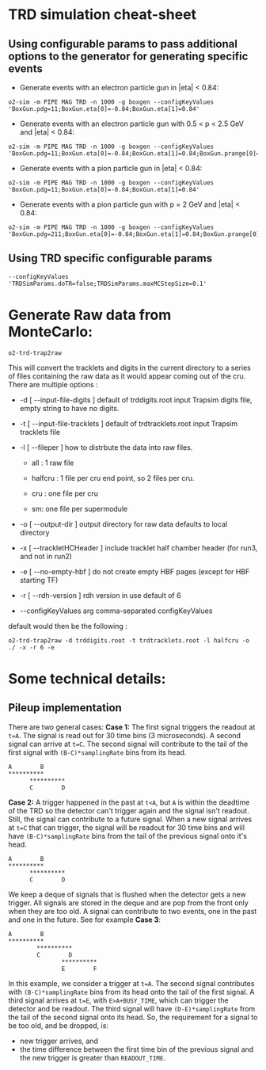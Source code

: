 <!-- doxy
\page refDetectorsTRDsimulation simulation
/doxy -->

# TRD simulation cheat-sheet
## Using configurable params to pass additional options to the generator for generating specific events
- Generate events with an electron particle gun in |eta| < 0.84:
```
o2-sim -m PIPE MAG TRD -n 1000 -g boxgen --configKeyValues 'BoxGun.pdg=11;BoxGun.eta[0]=-0.84;BoxGun.eta[1]=0.84'
```
- Generate events with an electron particle gun with 0.5 < p < 2.5 GeV and |eta| < 0.84:
```
o2-sim -m PIPE MAG TRD -n 1000 -g boxgen --configKeyValues 'BoxGun.pdg=11;BoxGun.eta[0]=-0.84;BoxGun.eta[1]=0.84;BoxGun.prange[0]=0.5;BoxGun.prange[1]=2.5'
```
- Generate events with a pion particle gun in |eta| < 0.84:
```
o2-sim -m PIPE MAG TRD -n 1000 -g boxgen --configKeyValues 'BoxGun.pdg=11;BoxGun.eta[0]=-0.84;BoxGun.eta[1]=0.84'
```
- Generate events with a pion particle gun with p = 2 GeV and |eta| < 0.84:
```
o2-sim -m PIPE MAG TRD -n 1000 -g boxgen --configKeyValues 'BoxGun.pdg=211;BoxGun.eta[0]=-0.84;BoxGun.eta[1]=0.84;BoxGun.prange[0]=2;BoxGun.prange[1]=2'
```
## Using TRD specific configurable params
```
--configKeyValues 'TRDSimParams.doTR=false;TRDSimParams.maxMCStepSize=0.1'
```

# Generate Raw data from MonteCarlo:

```
o2-trd-trap2raw
```
This will convert the tracklets and digits in the current directory to a series of files containing the raw data as it would appear coming out of the cru.
There are multiple options :
- -d [ --input-file-digits ] default of trddigits.root
                                        input Trapsim digits file, empty string to have no digits.
- -t [ --input-file-tracklets ] default of trdtracklets.root
                                        input Trapsim tracklets file
-   -l [ --fileper ] how to distrbute the data into raw files.

    - all : 1 raw file
    - halfcru : 1 file per cru end point, so 2 files per cru.
    - cru : one file per cru

    - sm: one file per supermodule
-  -o [ --output-dir ]  output directory for raw data defaults to local directory
-  -x [ --trackletHCHeader ] include tracklet half chamber header (for run3, and not in run2)
-  -e [ --no-empty-hbf ] do not create empty HBF pages (except for HBF starting TF)
-  -r [ --rdh-version ] rdh version in use default of 6
-  --configKeyValues arg                 comma-separated configKeyValues

default would then be the following :
```
o2-trd-trap2raw -d trddigits.root -t trdtracklets.root -l halfcru -o ./ -x -r 6 -e
```

# Some technical details:
## Pileup implementation
There are two general cases:
**Case 1:** The first signal triggers the readout at `t=A`. The signal is read out for 30 time bins (3 microseconds). A second signal can arrive at `t=C`. The second signal will contribute to the tail of the first signal with `(B-C)*samplingRate` bins from its head.
```
A        B
**********
      **********
      C        D
```
**Case 2:** A trigger happened in the past at `t<A`, but `A` is within the deadtime of the TRD so the detector can't trigger again and the signal isn't readout. Still, the signal can contribute to a future signal. When a new signal arrives at `t=C` that can trigger, the signal will be readout for 30 time bins and will have `(B-C)*samplingRate` bins from the tail of the previous signal onto it's head.
```
A        B
**********
      **********
      C        D
```
We keep a deque of signals that is flushed when the detector gets a new trigger. All signals are stored in the deque and are pop from the front only when they are too old. A signal can contribute to two events, one in the past and one in the future. See for example **Case 3**:
```
A        B
**********
        **********
        C        D
               **********
               E        F
```
In this example, we consider a trigger at `t=A`. The second signal contributes with `(B-C)*samplingRate` bins from its head onto the tail of the first signal. A third signal arrives at `t=E`, with `E>A+BUSY_TIME`, which can trigger the detector and be readout. The third signal will have `(D-E)*samplingRate` from the tail of the second signal onto its head. So, the requirement for a signal to be too old, and be dropped, is:
- new trigger arrives, and
- the time difference between the first time bin of the previous signal and the new trigger is greater than `READOUT_TIME`.
